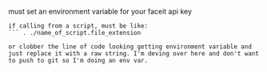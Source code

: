must set an environment variable for your faceit api key

``` export #FACEIT_API_KEY="YOUR_KEY_HERE"
if calling from a script, must be like:
``` . ./name_of_script.file_extension

or clobber the line of code looking getting environment variable and just replace it with a raw string. I'm deving over here and don't want to push to git so I'm doing an env var.